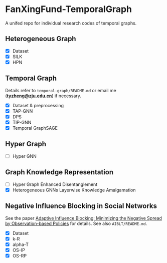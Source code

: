 # FanXingFund-TemporalGraph
A unifed repo for individual research codes of temporal graphs.

## Heterogeneous Graph
- [x] Dataset
- [x] SILK
- [x] HPN

## Temporal Graph

Details refer to `temporal-graph/README.md` or email me (**tyzheng@zju.edu.cn**) if necessary.
- [x] Dataset & preprocessing
- [x] TAP-GNN
- [x] DPS
- [x] TIP-GNN 
- [x] Temporal GraphSAGE 

## Hyper Graph
- [ ] Hyper GNN

## Graph Knowledge Representation
- [ ] Hyper Graph Enhanced Disentanglement
- [x] Heterogeneous GNNs Layerwise Knowledge Amalgamation

## Negative Influence Blocking in Social Networks

See the paper [Adaptive Influence Blocking: Minimizing the Negative Spread by Observation-based
Policies](https://ieeexplore.ieee.org/document/8731584) for details. See also `AIBLT/README.md`.
- [X] Dataset
- [X] k-R
- [X] alpha-T
- [X] OS-IP
- [X] OS-RP
